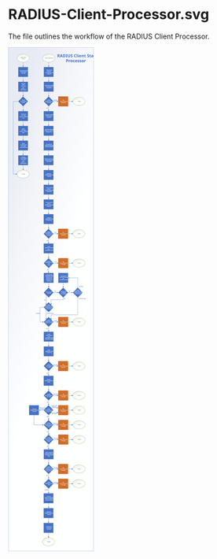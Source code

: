 # RADIUS-Client-Processor.svg

The file outlines the workflow of the RADIUS Client Processor.

![This is an image](RADIUS-Client-Processor.svg)
